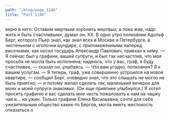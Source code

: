 ```yaml
---
path: "/blog/page_1146"
title: "Part 1146"
---
```


верю в него. Оставим мертвым хоронить мертвых, а пока жив, надо жить и быть счастливым», думал он.
XX.
В одно утро полковник Адольф Берг, которого Пьер знал, как знал всех в Москве и Петербурге, в чистеньком с иголочки мундире, с припомаженными наперед височками, как носил государь Александр Павлович, приехал к нему.
— Я сейчас был у графини, вашей супруги, и был так несчастлив, что́ моя просьба не могла быть исполнена; надеюсь, что у вас, граф, я буду счастливее, — сказал он, улыбаясь.
— Что вам угодно, полковник? Я к вашим услугам.
— Я теперь, граф, уже совершенно устроился на новой квартире, — сообщил Берг, очевидно зная, что это слышать не могло не быть приятно; — и потому желал сделать так, маленький вечерок для моих и моей супруги знакомых. (Он еще приятнее улыбнулся.) Я хотел просить графиню и вас сделать мне честь пожаловать к нам на чашку чая и... на ужин.
Только графиня Елена Васильевна, сочтя для себя унизительным общество каких-то Бергов, могла иметь жестокость отказаться о
